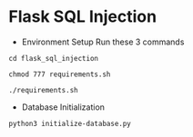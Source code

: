 # Flask SQL Injection
- Environment Setup
Run these 3 commands
```
cd flask_sql_injection
```
```
chmod 777 requirements.sh
```
```
./requirements.sh
```

- Database Initialization
```
python3 initialize-database.py
```